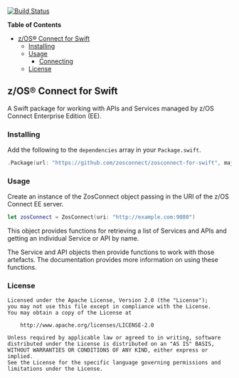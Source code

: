 [![Build Status](https://travis-ci.org/zosconnect/zosconnect-for-swift.svg?branch=master)](https://travis-ci.org/zosconnect/zosconnect-for-swift)

<!-- START doctoc generated TOC please keep comment here to allow auto update -->
<!-- DON'T EDIT THIS SECTION, INSTEAD RE-RUN doctoc TO UPDATE -->
**Table of Contents**

- [z/OS&reg; Connect for Swift](#zos&reg-connect-for-swift)
  - [Installing](#installing)
  - [Usage](#usage)
    - [Connecting](#connecting)
  - [License](#license)

<!-- END doctoc generated TOC please keep comment here to allow auto update -->

## z/OS&reg; Connect for Swift

A Swift package for working with APIs and Services managed by z/OS Connect Enterprise Edition (EE).

### Installing

Add the following to the `dependencies` array in your `Package.swift`.

```swift
.Package(url: "https://github.com/zosconnect/zosconnect-for-swift", majorVersion: 0, minor: 3)
```

### Usage

Create an instance of the ZosConnect object passing in the URI of the z/OS Connect EE server.

```swift
let zosConnect = ZosConnect(uri: "http://example.com:9080")
```

This object provides functions for retrieving a list of Services and APIs and getting an individual Service or API by name.

The Service and API objects then provide functions to work with those artefacts. The documentation provides more information on using these functions.

### License

```
Licensed under the Apache License, Version 2.0 (the "License");
you may not use this file except in compliance with the License.
You may obtain a copy of the License at

    http://www.apache.org/licenses/LICENSE-2.0

Unless required by applicable law or agreed to in writing, software
distributed under the License is distributed on an "AS IS" BASIS,
WITHOUT WARRANTIES OR CONDITIONS OF ANY KIND, either express or implied.
See the License for the specific language governing permissions and
limitations under the License.
```
